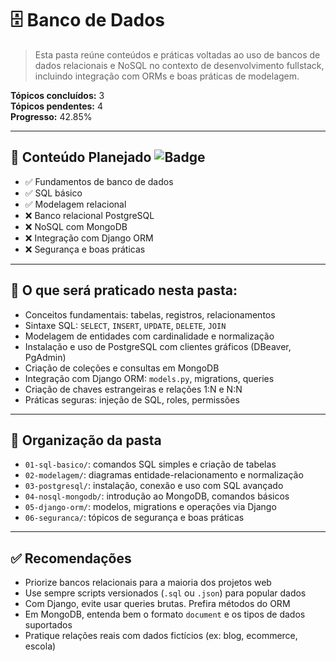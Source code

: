 # 🗄️ Banco de Dados  
> Esta pasta reúne conteúdos e práticas voltadas ao uso de bancos de dados relacionais e NoSQL no contexto de desenvolvimento fullstack, incluindo integração com ORMs e boas práticas de modelagem.

**Tópicos concluídos:** 3  
**Tópicos pendentes:** 4  
**Progresso:** 42.85%

---

## 📘 Conteúdo Planejado ![Badge](https://img.shields.io/badge/Banco%20de%20Dados-SQL%20%26%20NoSQL-blue)

- ✅ Fundamentos de banco de dados  
- ✅ SQL básico  
- ✅ Modelagem relacional  
- ❌ Banco relacional PostgreSQL  
- ❌ NoSQL com MongoDB  
- ❌ Integração com Django ORM  
- ❌ Segurança e boas práticas  

---

## 🧪 O que será praticado nesta pasta:

- Conceitos fundamentais: tabelas, registros, relacionamentos  
- Sintaxe SQL: `SELECT`, `INSERT`, `UPDATE`, `DELETE`, `JOIN`  
- Modelagem de entidades com cardinalidade e normalização  
- Instalação e uso de PostgreSQL com clientes gráficos (DBeaver, PgAdmin)  
- Criação de coleções e consultas em MongoDB  
- Integração com Django ORM: `models.py`, migrations, queries  
- Criação de chaves estrangeiras e relações 1:N e N:N  
- Práticas seguras: injeção de SQL, roles, permissões  

---

## 📁 Organização da pasta

- `01-sql-basico/`: comandos SQL simples e criação de tabelas  
- `02-modelagem/`: diagramas entidade-relacionamento e normalização  
- `03-postgresql/`: instalação, conexão e uso com SQL avançado  
- `04-nosql-mongodb/`: introdução ao MongoDB, comandos básicos  
- `05-django-orm/`: modelos, migrations e operações via Django  
- `06-seguranca/`: tópicos de segurança e boas práticas  

---

## ✅ Recomendações

- Priorize bancos relacionais para a maioria dos projetos web  
- Use sempre scripts versionados (`.sql` ou `.json`) para popular dados  
- Com Django, evite usar queries brutas. Prefira métodos do ORM  
- Em MongoDB, entenda bem o formato `document` e os tipos de dados suportados  
- Pratique relações reais com dados fictícios (ex: blog, ecommerce, escola)  
